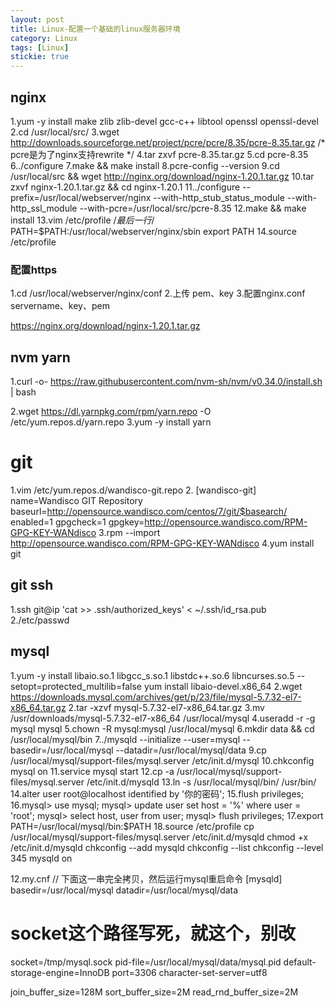 ```yaml
---
layout: post
title: Linux-配置一个基础的linux服务器环境
category: Linux
tags: [Linux]
stickie: true
---
```

## nginx
1.yum -y install make zlib zlib-devel gcc-c++ libtool  openssl openssl-devel
2.cd /usr/local/src/
3.wget http://downloads.sourceforge.net/project/pcre/pcre/8.35/pcre-8.35.tar.gz   /* pcre是为了nginx支持rewrite */
4.tar zxvf pcre-8.35.tar.gz
5.cd pcre-8.35
6../configure
7.make && make install
8.pcre-config --version
9.cd /usr/local/src && wget http://nginx.org/download/nginx-1.20.1.tar.gz
10.tar zxvf nginx-1.20.1.tar.gz && cd nginx-1.20.1
11../configure --prefix=/usr/local/webserver/nginx --with-http_stub_status_module --with-http_ssl_module --with-pcre=/usr/local/src/pcre-8.35
12.make && make install
13.vim /etc/profile
   /*最后一行*/
   PATH=$PATH:/usr/local/webserver/nginx/sbin
   export PATH
14.source /etc/profile

### 配置https
1.cd /usr/local/webserver/nginx/conf
2.上传 pem、key
3.配置nginx.conf
  servername、key、pem

https://nginx.org/download/nginx-1.20.1.tar.gz

## nvm yarn
1.curl -o- https://raw.githubusercontent.com/nvm-sh/nvm/v0.34.0/install.sh | bash

2.wget https://dl.yarnpkg.com/rpm/yarn.repo -O /etc/yum.repos.d/yarn.repo
3.yum -y install yarn

# git
1.vim /etc/yum.repos.d/wandisco-git.repo
2.
[wandisco-git]
name=Wandisco GIT Repository
baseurl=http://opensource.wandisco.com/centos/7/git/$basearch/
enabled=1
gpgcheck=1
gpgkey=http://opensource.wandisco.com/RPM-GPG-KEY-WANdisco
3.rpm --import http://opensource.wandisco.com/RPM-GPG-KEY-WANdisco
4.yum install git

## git ssh
 1.ssh git@ip 'cat >> .ssh/authorized_keys' < ~/.ssh/id_rsa.pub
 2./etc/passwd

## mysql
 1.yum -y install libaio.so.1 libgcc_s.so.1 libstdc++.so.6 libncurses.so.5 --setopt=protected_multilib=false
yum install  libaio-devel.x86_64
2.wget https://downloads.mysql.com/archives/get/p/23/file/mysql-5.7.32-el7-x86_64.tar.gz
 2.tar -xzvf  mysql-5.7.32-el7-x86_64.tar.gz
 3.mv /usr/downloads/mysql-5.7.32-el7-x86_64 /usr/local/mysql
 4.useradd -r -g mysql mysql
 5.chown -R mysql:mysql /usr/local/mysql
 6.mkdir data && cd /usr/local/mysql/bin
 7../mysqld --initialize --user=mysql --basedir=/usr/local/mysql --datadir=/usr/local/mysql/data
 9.cp /usr/local/mysql/support-files/mysql.server /etc/init.d/mysql
 10.chkconfig mysql on
 11.service mysql start
 12.cp -a /usr/local/mysql/support-files/mysql.server /etc/init.d/mysqld
 13.ln -s /usr/local/mysql/bin/ /usr/bin/
 14.alter user root@localhost identified by '你的密码';
 15.flush privileges;
 16.mysql> use mysql; 
mysql> update user set host = '%' where user = 'root'; 
mysql> select host, user from user; 
mysql> flush privileges;
17.export PATH=/usr/local/mysql/bin:$PATH
18.source /etc/profile
cp /usr/local/mysql/support-files/mysql.server /etc/init.d/mysqld
chmod +x /etc/init.d/mysqld
chkconfig --add mysqld
chkconfig --list
chkconfig --level 345 mysqld on

12.my.cnf
// 下面这一串完全拷贝，然后运行mysql重启命令
[mysqld]
basedir=/usr/local/mysql
datadir=/usr/local/mysql/data
# socket这个路径写死，就这个，别改
socket=/tmp/mysql.sock
pid-file=/usr/local/mysql/data/mysql.pid
default-storage-engine=InnoDB
port=3306
character-set-server=utf8

join_buffer_size=128M
sort_buffer_size=2M
read_rnd_buffer_size=2M